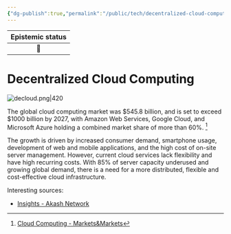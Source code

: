 ```yaml
---
{"dg-publish":true,"permalink":"/public/tech/decentralized-cloud-computing/","tags":["tech","IT","cloud decentralization"]}
---
```



| Epistemic status |
|:----------------:|
|        🌱        |

# Decentralized Cloud Computing


![decloud.png|420](/img/user/PUBLIC/assets/images/decloud.png)

The global cloud computing market was $545.8 billion, and is set to exceed $1000 billion by 2027, with Amazon Web Services, Google Cloud, and Microsoft Azure holding a combined market share of more than 60%. [^1]  

The growth is driven by increased consumer demand, smartphone usage, development of web and mobile applications, and the high cost of on-site server management. However, current cloud services lack flexibility and have high recurring costs. With 85% of server capacity underused and growing global demand, there is a need for a more distributed, flexible and cost-effective cloud infrastructure. 


Interesting sources:
- [Insights - Akash Network](https://akash.network/tags/insights/)

[^1]: [Cloud Computing - Markets&Markets](https://www.marketsandmarkets.com/Market-Reports/cloud-computing-market-234.html)
